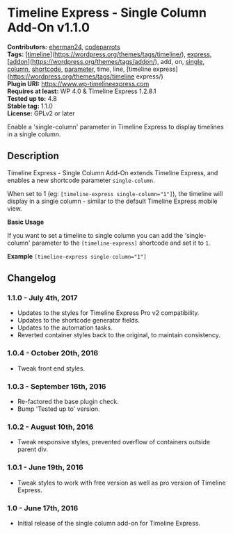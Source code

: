 # Timeline Express - Single Column Add-On v1.1.0 #
**Contributors:** [eherman24](https://profiles.wordpress.org/eherman24), [codeparrots](https://profiles.wordpress.org/codeparrots)  
**Tags:** [[time](https://wordpress.org/themes/tags/time/)[line](https://wordpress.org/themes/tags/line/)](https://wordpress.org/themes/tags/timeline/), [express](https://wordpress.org/themes/tags/express/), [[add](https://wordpress.org/themes/tags/add/)[on](https://wordpress.org/themes/tags/on/)](https://wordpress.org/themes/tags/addon/), add, on, [single](https://wordpress.org/themes/tags/single/), [column](https://wordpress.org/themes/tags/column/), [shortcode](https://wordpress.org/themes/tags/shortcode/), [parameter](https://wordpress.org/themes/tags/parameter/), time, line, [timeline express](https://wordpress.org/themes/tags/timeline express/)  
**Plugin URI:** https://www.wp-timelineexpress.com  
**Requires at least:** WP 4.0 & Timeline Express 1.2.8.1  
**Tested up to:** 4.8  
**Stable tag:** 1.1.0  
**License:** GPLv2 or later  

Enable a 'single-column' parameter in Timeline Express to display timelines in a single column.

## Description ##

Timeline Express - Single Column Add-On extends Timeline Express, and enables a new shortcode parameter `single-column`.

When set to 1 (eg: `[timeline-express single-column="1"]`), the timeline will display in a single column - similar to the default Timeline Express mobile view.

**Basic Usage**

If you want to set a timeline to single column you can add the 'single-column' parameter to the `[timeline-express]` shortcode and set it to `1`.

**Example**
`[timeline-express single-column="1"]`

## Changelog ##

### 1.1.0 - July 4th, 2017 ###
* Updates to the styles for Timeline Express Pro v2 compatibility.
* Updates to the shortcode generator fields.
* Updates to the automation tasks.
* Reverted container styles back to the original, to maintain consistency.

### 1.0.4 - October 20th, 2016 ###
* Tweak front end styles.

### 1.0.3 - September 16th, 2016 ###
* Re-factored the base plugin check.
* Bump 'Tested up to' version.

### 1.0.2 - August 10th, 2016 ###
* Tweak responsive styles, prevented overflow of containers outside parent div.

### 1.0.1 - June 19th, 2016 ###
* Tweak styles to work with free version as well as pro version of Timeline Express.

### 1.0 - June 17th, 2016 ###
* Initial release of the single column add-on for Timeline Express.

